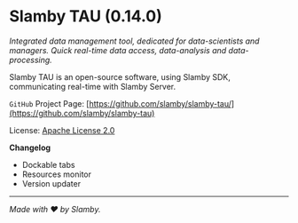 # Slamby TAU (0.14.0)

*Integrated data management tool, dedicated for data-scientists and managers.
Quick real-time data access, data-analysis and data-processing.*

Slamby TAU is an open-source software, using Slamby SDK, communicating real-time with Slamby Server.

`GitHub` Project Page: [https://github.com/slamby/slamby-tau/](https://github.com/slamby/slamby-tau)

License: [Apache License 2.0](LICENSE)

**Changelog**

- Dockable tabs
- Resources monitor
- Version updater

----------------------------------

*Made with :heart: by Slamby.*